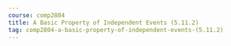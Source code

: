 ```yaml
---
course: comp2804
title: A Basic Property of Independent Events (5.11.2)
tag: comp2804-a-basic-property-of-independent-events-(5.11.2)
---
```

